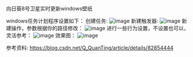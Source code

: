 向日葵8号卫星实时更新windows壁纸

windows任务计划程序设置如下：
创建任务:
![image](https://github.com/luzheminlulu/himawari8_background/tree/master/Task_Scheduler_Setting/1.png)
新建触发器:
![image](https://github.com/luzheminlulu/himawari8_background/tree/master/Task_Scheduler_Setting/2.png)
新建操作，参数根据你的路径修改：
![image](https://github.com/luzheminlulu/himawari8_background/tree/master/Task_Scheduler_Setting/3.png)
进行一些行为设置，不设置也可以，灵活参考：
![image](https://github.com/luzheminlulu/himawari8_background/tree/master/Task_Scheduler_Setting/4.png)
效果图：
![image](https://github.com/luzheminlulu/himawari8_background/tree/master/Task_Scheduler_Setting/5.png)

参考资料:
https://blog.csdn.net/Q_QuanTing/article/details/82854444